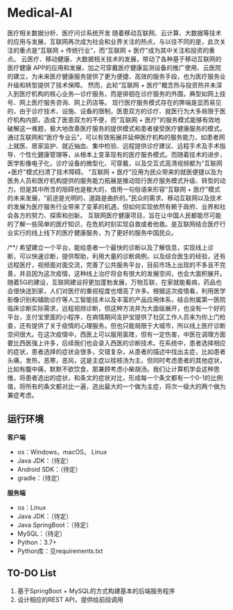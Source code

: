 # Medical-AI
医疗相关数据分析、医疗问诊系统开发  随着移动互联网、云计算、大数据等技术的应用与发展，互联网再次成为社会和业界关注的热点，与以往不同的是，此次关注的重点是“互联网 + 传统行业”，而“互联网 + 医疗”成为其中关注和投资的重点。 云医疗、移动健康、大数据相关技术的发展，带动了各种基于移动互联网的医疗健康 APP的应用和发展，加之可穿戴医疗健康监测设备的推广使用、云医院的建立，为未来医疗健康服务提供了更为便捷、高效的服务手段，也为医疗服务业升级和转型提供了技术保障。 然而，此轮“互联网 + 医疗”概念热与投资热并未深入到医疗机构的核心业务—诊疗服务，而是徘徊在诊疗服务的外围，典型如网上挂号、网上医疗服务咨询、网上药店等。 现行医疗服务模式存在的弊端是显而易见的，由于诊疗技术、设施、设备的限制，医患双方的诊疗、就医行为大多局限于医疗机构内部，造成了医患双方的不便，而“互联网 + 医疗”的服务模式能够有效地破解这一难题，极大地改善医疗服务的提供模式和患者接受医疗健康服务的模式。通过互联网和“医疗专业云”，可以有效拓展并延伸医疗机构的服务能力，如患者网上就医、居家监护、就近抽血、集中检验、远程提供诊疗建议、远程手术及手术指导、个性化健康管理等，从根本上变革现有的医疗服务模式。而随着技术的进步，医学影像电子化，诊疗设备的微型化、可穿戴，以及交互式高清视频都为“互联网 +医疗”模式扫清了技术障碍。 “互联网 + 医疗”应用为民众带来的就医便捷以及为医务人员和医疗机构提供的服务能力拓展是推动现行医疗服务模式升级、转型的动力，但是其中所含的阻碍也是极大的，借用一句俗语来形容“互联网 + 医疗”模式的未来发展，“前途是光明的，道路是曲折的。”民众的需求、移动互联网以及技术的发展为医疗服务行业带来了变革的机遇，但如何实现依然有赖于政府、业界和社会各方的努力、探索和创新。 互联网医疗健康项目，旨在让中国人民都能尽可能的了解一些简单的医疗知识，在危机时刻实现自救或者他救。是互联网结合医疗行业实行的线上线下的医疗健康服务，为了更好的服务中国民众。







/**/ 希望建立一个平台，能给患者一个最快的诊断以及了解信息，实现线上诊断，可以快速诊断，提供帮助，利用大量的诊断病例，以及综合医生的经验，还有远程医疗，视频面对面交流，完善了公共服务平台，目前市场上出现的不多且不完善，并且因为这次疫情，这种线上治疗将会有很大的发展空间，也会大面积展开。随着5G的建设，互联网建设将更加蓬勃发展，万物互联，在家就能看病，药品也会很快送到家，人们对医疗的重视程度也增高了许多。根据这次疫情看，利用医学影像识别和辅助诊疗等人工智能技术以及丰富的产品应用体系，结合附属第一医院临床诊断实际需求，远程视频诊断，但这种方法并为大面级展开，也没有一个好的平台，支付宝里面的小程序，在病情期间支护宝提供了社区工作人员来为你上门检查，还有提供了关于疫情的心理服务。但也只能局限于大城市，所以线上医疗诊断空间很大。在这次疫情中，西医上可以服用氯喹，但有一定伤害，中医在调理方面要比西医强上许多，后续我们也会录入西医的诊断技术。在系统中，患者选择相应的症状，患者选择的症状会很多，交错复杂，从患者的描述中找出主症，比如患者头痛，发热，恶寒，恶风，这是主症以桂枝汤为主。但同时考虑患者的其他症状，比如有腹中痛，默默不欲饮食，那兼顾考虑小柴胡汤。我们让计算机学会这种思维，将患者选出的症状，和条文的症状对比，形成每一个条文都有一个0-1的比例值，将所有的条文都对比一遍，选出最大的一个做为主症，将次一级大的两个做为兼症考虑。


## 运行环境

**客户端**
* os：Windows，macOS， Linux
* Java JDK：（待定）
* Android SDK：（待定）
* gradle：（待定）

**服务端**
* os：Linux
* Java JDK：（待定）
* Java SpringBoot：（待定）
* MySQL：（待定）
* Python：3.7+
* Python库：见requirements.txt

## TO-DO List

1. 基于SpringBoot + MySQL的方式构建基本的后端服务程序
2. 设计相应的REST API，提供给前段调用
